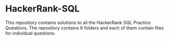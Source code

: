 # HackerRank-SQL
This repository contains solutions to all the HackerRank SQL Practice Questions. The repository contains 6 folders and each of them contain files for individual questions.
